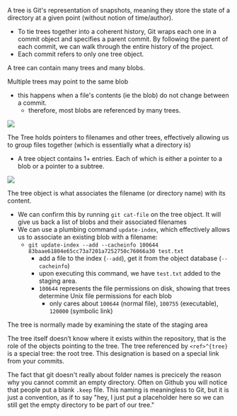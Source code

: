 
A tree is Git's representation of snapshots, meaning they store the state of a directory at a given point (without notion of time/author). 
- To tie trees together into a coherent history, Git wraps each one in a commit object and specifies a parent commit. By following the parent of each commit, we can walk through the entire history of the project.
- Each commit refers to only one tree object.

A tree can contain many trees and many blobs.

Multiple trees may point to the same blob
- this happens when a file's contents (ie the blob) do not change between a commit.
	- therefore, most blobs are referenced by many trees.

![](/assets/images/2022-04-08-22-01-55.png)

The Tree holds pointers to filenames and other trees, effectively allowing us to group files together (which is essentially what a directory is)
- A tree object contains 1+ entries. Each of which is either a pointer to a blob or a pointer to a subtree.

![](/assets/images/2022-04-08-22-01-00.png)

The tree object is what associates the filename (or directory name) with its content.
- We can confirm this by running `git cat-file` on the tree object. It will give us back a list of blobs and their associated filenames
- We can use a plumbing command `update-index`, which effectively allows us to associate an existing blob with a filename:
	- `git update-index --add --cacheinfo 100644 83baae61804e65cc73a7201a7252750c76066a30 test.txt`
		- add a file to the index (`--add`), get it from the object database (`--cacheinfo`)
		- upon executing this command, we have `test.txt` added to the staging area.
		- `100644` represents the file permissions on disk, showing that trees determine Unix file permissions for each blob
			- only cares about `100644` (normal file), `100755` (executable), `120000` (symbolic link)

The tree is normally made by examining the state of the staging area

The tree itself doesn’t know where it exists within the repository, that is the role of the objects pointing to the tree. The tree referenced by `<ref>^{tree}` is a special tree: the root tree. This designation is based on a special link from your commits.

The fact that git doesn't really about folder names is precicely the reason why you cannot commit an empty directory. Often on Github you will notice that people put a blank `.keep` file. This naming is meaningless to Git, but it is just a convention, as if to say "hey, I just put a placeholder here so we can still get the empty directory to be part of our tree."
